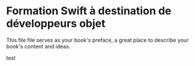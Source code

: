 # Formation Swift à destination de développeurs objet

This file file serves as your book's preface, a great place to describe your book's content and ideas.



test 

